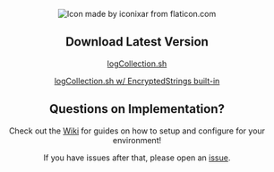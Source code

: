 <div align="center">

![Icon made by iconixar from flaticon.com](https://kc9wwh-media.s3.us-east-2.amazonaws.com/logCollection/media/logCollection_Banner-sm.png "logCollection")

## Download Latest Version
[logCollection.sh](https://github.com/kc9wwh/logCollection/blob/master/logCollection.sh)

[logCollection.sh w/ EncryptedStrings built-in](https://github.com/kc9wwh/logCollection/blob/master/logCollection-encStrings.sh)

## Questions on Implementation?
Check out the [Wiki](https://github.com/kc9wwh/logCollection/wiki) for guides on how to setup and configure for your environment!

If you have issues after that, please open an [issue](https://github.com/kc9wwh/logCollection/issues/new/choose).

</div>